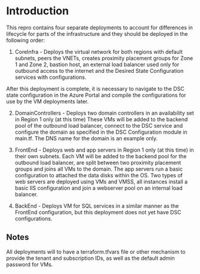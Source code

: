 # Introduction 
This repro contains four separate deployments to account for differences in lifecycle for parts of the infrastructure and they should be deployed in the following order:

1. CoreInfra - Deploys the virtual network for both regions with default subnets, peers the VNETs, creates proximity placement groups for Zone 1 and Zone 2, bastion host, an external load balancer used only for outbound access to the internet and the Desired State Configuration services with configurations. 

After this deployment is complete, it is necessary to navigate to the DSC state configuration in the Azure Portal and compile the configurations for use by the VM deployments later.

2. DomainControllers - Deploys two domain controllers in an availability set in Region 1 only (at this time)  These VMs will be added to the backend pool of the outbound load balancer, connect to the DSC service and configure the domain as specified in the DSC Configuration module in main.tf.  The DNS name for the domain is an example only.

3. FrontEnd - Deploys web and app servers in Region 1 only (at this time) in their own subnets. Each VM will be added to the backend pool for the outbound load balancer, are split between two proximity placement groups and joins all VMs to the domain.  The app servers run a basic configuration to attached the data disks within the OS. Two types of web servers are deployed using VMs and VMSS, all instances install a basic IIS configuration and join a webserver pool on an internal load balancer. 

4. BackEnd - Deploys VM for SQL services in a similar manner as the FrontEnd configuration, but this deployment does not yet have DSC configurations. 

## Notes

All deployments will to have a terraform.tfvars file or other mechanism to provide the tenant and subscription IDs, as well as the default admin password for VMs.  



